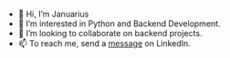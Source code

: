 - 👋 Hi, I’m Januarius
- 👀 I’m interested in Python and Backend Development.
- 💞️ I’m looking to collaborate on backend projects.
- 📫 To reach me, send a <a href="https://www.linkedin.com/in/januarius-njoku-0b22b6184/">message</a> on LinkedIn.

<!---
Januarius-Njoku/Januarius-Njoku is a ✨ special ✨ repository because its `README.md` (this file) appears on your GitHub profile.
You can click the Preview link to take a look at your changes.
--->
